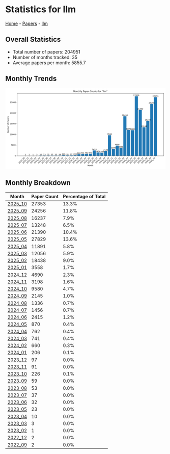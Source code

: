 # Statistics for llm

[Home](https://arxcompass.github.io) - [Papers](https://arxcompass.github.io/papers) - [llm](https://arxcompass.github.io/papers/llm)

## Overall Statistics

- Total number of papers: 204951
- Number of months tracked: 35
- Average papers per month: 5855.7

## Monthly Trends

![Monthly Paper Counts](monthly_stats.png)

## Monthly Breakdown

| Month | Paper Count | Percentage of Total |
| --- | --- | --- |
| [2025_10](./2025_10/papers_1.md) | 27353 | 13.3% |
| [2025_09](./2025_09/papers_1.md) | 24256 | 11.8% |
| [2025_08](./2025_08/papers_1.md) | 16237 | 7.9% |
| [2025_07](./2025_07/papers_1.md) | 13248 | 6.5% |
| [2025_06](./2025_06/papers_1.md) | 21390 | 10.4% |
| [2025_05](./2025_05/papers_1.md) | 27829 | 13.6% |
| [2025_04](./2025_04/papers_1.md) | 11891 | 5.8% |
| [2025_03](./2025_03/papers_1.md) | 12056 | 5.9% |
| [2025_02](./2025_02/papers_1.md) | 18438 | 9.0% |
| [2025_01](./2025_01/papers_1.md) | 3558 | 1.7% |
| [2024_12](./2024_12/papers_1.md) | 4690 | 2.3% |
| [2024_11](./2024_11/papers_1.md) | 3198 | 1.6% |
| [2024_10](./2024_10/papers_1.md) | 9580 | 4.7% |
| [2024_09](./2024_09/papers_1.md) | 2145 | 1.0% |
| [2024_08](./2024_08/papers_1.md) | 1336 | 0.7% |
| [2024_07](./2024_07/papers_1.md) | 1456 | 0.7% |
| [2024_06](./2024_06/papers_1.md) | 2415 | 1.2% |
| [2024_05](./2024_05/papers_1.md) | 870 | 0.4% |
| [2024_04](./2024_04/papers_1.md) | 762 | 0.4% |
| [2024_03](./2024_03/papers_1.md) | 741 | 0.4% |
| [2024_02](./2024_02/papers_1.md) | 660 | 0.3% |
| [2024_01](./2024_01/papers_1.md) | 206 | 0.1% |
| [2023_12](./2023_12/papers_1.md) | 97 | 0.0% |
| [2023_11](./2023_11/papers_1.md) | 91 | 0.0% |
| [2023_10](./2023_10/papers_1.md) | 226 | 0.1% |
| [2023_09](./2023_09/papers_1.md) | 59 | 0.0% |
| [2023_08](./2023_08/papers_1.md) | 53 | 0.0% |
| [2023_07](./2023_07/papers_1.md) | 37 | 0.0% |
| [2023_06](./2023_06/papers_1.md) | 32 | 0.0% |
| [2023_05](./2023_05/papers_1.md) | 23 | 0.0% |
| [2023_04](./2023_04/papers_1.md) | 10 | 0.0% |
| [2023_03](./2023_03/papers_1.md) | 3 | 0.0% |
| [2023_02](./2023_02/papers_1.md) | 1 | 0.0% |
| [2022_12](./2022_12/papers_1.md) | 2 | 0.0% |
| [2022_09](./2022_09/papers_1.md) | 2 | 0.0% |
